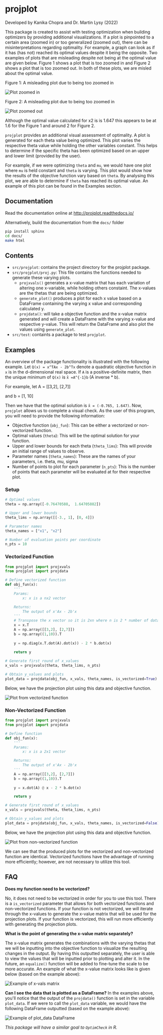 # projplot

Developed by Kanika Chopra and Dr. Martin Lysy (2022)

This package is created to assist with testing optimization when building optimizers by providing additional visualizations. If a plot is pinpointed to a certain area (zoomed in) or too generalized (zoomed out), there can be misinterpretations regarding optimality. For example, a graph can look as if it has (has not) reached its optimal values despite it being the opposite. Two examples of plots that are misleading despite not being at the optimal value are given below. Figure 1 shows a plot that is too zoomed in and Figure 2 shows a plot that is too zoomed out. In both of these plots, we are misled about the optimal value. 

Figure 1: A misleading plot due to being too zoomed in

<img src="docs/pages/images/zoomedin.png" alt = "Plot zoomed in">


Figure 2: A misleading plot due to being too zoomed in

<img src="docs/pages/images/zoomedout.png" alt = "Plot zoomed out">

Although the optimal value calculated for x2 is is 1.647 this appears to be at 1.6 for the Figure 1 and around 2 for Figure 2. 

`projplot` provides an additional visual assessment of optimality. A plot is generated for each theta value being optimized. This plot varies the respective theta value while holding the other variables constant. This helps to determine if the specific theta has been optimized based on an upper and lower limit (provided by the user). 

For example, if we were optimizing `theta` and `mu`, we would have one plot where `mu` is held constant and `theta` is varying. This plot would show how the results of the objective function vary based on `theta`. By analysing this plot, we are able to determine if `theta` has reached its optimal value. An example of this plot can be found in the Examples section. 

## Documentation

Read the documentation online at http://projplot.readthedocs.io/

Alternatively, build the documentation from the ``docs/`` folder

```bash
pip install sphinx
cd docs/
make html
```

## Contents

* `src/projplot`: contains the project directory for the projplot package. 
* `src/projplot/proj.py`: This file contains the functions needed to generate these varying plots. 
    * `projxvals()` generates a x-value matrix that has each variation of altering one x-variable, while holding others constaint. The x-values are the thetas that are being optimized. 
    * `generate_plot()` produces a plot for each x value based on a DataFrame containing the varying x value and corresponding calculated y. 
    * `projdata()`: will take a objective function and the x-value matrix generated and will create a DataFrame with the varying x-value and respective y-value. This will return the DataFrame and also plot the values using `generate_plot`.
* `src/test`: containts a package to test `projplot`.

## Examples

An overview of the package functionality is illustrated with the following example. Let `Q(x) = x^TAx - 2b^Tx` denote a quadratic objective function in `x` is in the d-dimensional real space. If `A` is a positive-definite matrix, then the unique minimum of `Q(x)` is `x̂ =A^{-1}b` (A inverse * b). 

For example, let 
A = [[3,2],
     [2,7]]

and 
b = [1,
     10]

Then we have that the optimal solution is `x̂ = (-0.765, 1.647)`. Now, `projplot` allows us to complete a visual check. As the user of this program, you will need to provide the following information:

* Objective function (`obj_fun`): This can be either a vectorized or non-vectorized function. 
*  Optimal values (`theta`): This will be the optimal solution for your function. 
*  Upper and lower bounds for each theta (`theta_lims`): This will provide an initial range of values to observe.
*  Parameter names (`theta_names`): These are the names of your parameters, i.e. theta, mu, sigma
*  Number of points to plot for each parameter (`n_pts`): This is the number of points that each parameter will be evaluated at for their respective plot. 

### Setup
```python
# Optimal values
theta = np.array([-0.76470588,  1.64705882])

# Upper and lower bounds
theta_lims = np.array([[-3., 1], [0, 4]])

# Parameter names
theta_names = ["x1", "x2"]

# Number of evaluation points per coordinate
n_pts = 10
```

### Vectorized Function
```python
from projplot import projxvals
from projplot import projdata

# Define vectorized function
def obj_fun(x):
    '''
    Params: 
        x: x is a nx2 vector

    Returns:
        The output of x'Ax - 2b'x
    '''
    # Transpose the x vector so it is 2xn where n is 2 * number of data points 
    x = x.T 
    A = np.array([[3,2], [2,7]])
    b = np.array((1,10)).T
    
    y = np.diag(x.T.dot(A).dot(x)) - 2 * b.dot(x)
        
    return y

# Generate first round of x_values
x_vals = projxvals(theta, theta_lims, n_pts)

# Obtain y_values and plots
plot_data = projdata(obj_fun, x_vals, theta_names, is_vectorized=True)
```

Below, we have the projection plot using this data and objective function. 

<img src="docs/pages/images/plot1.png" alt = "Plot from vectorized function">

### Non-Vectorized Function
```python
from projplot import projxvals
from projplot import projdata

# Define function
def obj_fun(x):
    '''
    Params: 
        x: x is a 2x1 vector

    Returns:
        The output of x'Ax - 2b'x
    '''
    A = np.array([[3,2], [2,7]])
    b = np.array((1,10)).T
    
    y = x.dot(A) @ x - 2 * b.dot(x) 

    return y

# Generate first round of x_values
x_vals = projxvals(theta, theta_lims, n_pts)

# Obtain y_values and plots
plot_data = projdata(obj_fun, x_vals, theta_names, is_vectorized=False)
```

Below, we have the projection plot using this data and objective function. 

<img src="docs/pages/images/plot2.png" alt = "Plot from non-vectorized function">

We can see that the produced plots for the vectorized and non-vectorized function are identical. Vectorized functions have the advantage of running more efficiently; however, are not necessary to utilize this tool.

## FAQ

**Does my function need to be vectorized?** 

No, it does not need to be vectorized in order for you to use this tool. There is a `is_vectorized` parameter that allows for both vectorized functions and non-vectorized functions. If your function is not vectorized, we will iterate through the x-values to generate the x-value matrix that will be used for the projection plots. If your function is vectorized, this will run more efficiently with generating the projection plots. 

**What is the point of generating the x-value matrix separately?**

The x-value matrix generates the combinations with the varying thetas that we will be inputting into the objective function to visualize the resulting changes in the output. By having this outputted separately, the user is able to view the values that will be inputted prior to plotting and alter it. In the future, an `equalize()` function will be added to fine-tune the scale to be more accurate. An example of what the x-value matrix looks like is given below (based on the example above): 

<img src="docs/pages/images/x_vals.png" alt = "Example of x-vals matrix">

**Can I see the data that is plotted as a DataFrame?**
In the examples above, you'll notice that the output of the `projdata()` function is set in the variable `plot_data`. If we were to call the `plot_data` variable, we would have the following DataFrame outputted (based on the example above):

<img src="docs/pages/images/plot_data.png" alt = "Example of plot_data DataFrame">

*This package will have a similar goal to `OptimCheck` in R.*